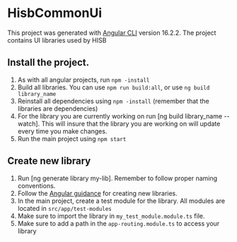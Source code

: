 # HisbCommonUi

This project was generated with [Angular CLI](https://github.com/angular/angular-cli) version 16.2.2.
The project contains UI libraries used by HISB

## Install the project.

1. As with all angular projects, run `npm -install`
2. Build all libraries. You can use `npm run build:all`, or use `ng build library_name`
3. Reinstall all dependencies using `npm -install` (remember that the libraries are dependencies)
4. For the library you are currently working on run [ng build library_name --watch]. This will insure that the library you are working on will update every time you make changes.
5. Run the main project using `npm start`

## Create new library

1. Run [ng generate library my-lib]. Remember to follow proper naming conventions.
2. Follow the [Angular guidance](https://angular.io/guide/creating-libraries) for creating new libraries. 
3. In the main project, create a test module for the library. All modules are located in `src/app/test-modules`
4. Make sure to import the library in `my_test_module.module.ts` file.
5. Make sure to add a path in the `app-routing.module.ts` to access your library
